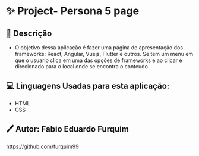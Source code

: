 # ✨ Project- Persona 5 page

## 📕 Descrição
 - O objetivo dessa aplicação é fazer uma página de apresentação dos frameworks: React, Angular, Vuejs, Flutter e outros. Se tem um menu em que
 o usuario clica em uma das opções de frameworks e ao clicar é direcionado
 para o local onde se encontra o conteudo.

## 💻 Linguagens Usadas para esta aplicação:

- HTML
- CSS 

## 🖊 Autor: Fabio Eduardo Furquim
https://github.com/furquim99
